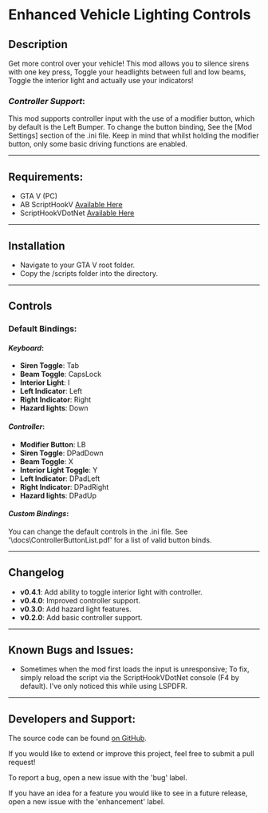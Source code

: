 # Enhanced Vehicle Lighting Controls
## Description
Get more control over your vehicle! This mod allows you to silence sirens with one key press, Toggle your headlights between full and low beams, Toggle the interior light and actually use your indicators!

### *Controller Support*:
This mod supports controller input with the use of a modifier button, which by default is the Left Bumper. To change the button binding, See the [Mod Settings] section of the .ini file.
Keep in mind that whilst holding the modifier button, only some basic driving functions are enabled.

---

## Requirements:
- GTA V (PC)
- AB ScriptHookV [Available Here](http://www.dev-c.com/gtav/scripthookv/)
- ScriptHookVDotNet [Available Here](https://www.gta5-mods.com/tools/scripthookv-net)

---

## Installation
- Navigate to your GTA V root folder.
- Copy the /scripts folder into the directory.

---

## Controls
### Default Bindings:
#### *Keyboard*:
- **Siren Toggle**: Tab
- **Beam Toggle**: CapsLock
- **Interior Light**: I
- **Left Indicator**: Left
- **Right Indicator**: Right
- **Hazard lights**: Down 
    
#### *Controller*:
- **Modifier Button**: LB 
- **Siren Toggle**: DPadDown
- **Beam Toggle**: X
- **Interior Light Toggle**: Y
- **Left Indicator**: DPadLeft
- **Right Indicator**: DPadRight
- **Hazard lights**: DPadUp

#### *Custom Bindings*:
You can change the default controls in the .ini file. 
See '\docs\ControllerButtonList.pdf' for a list of valid button binds.

--- 

## Changelog
- **v0.4.1**: Add ability to toggle interior light with controller. 
- **v0.4.0**: Improved controller support.
- **v0.3.0**: Add hazard light features.
- **v0.2.0**: Add basic controller support.

---

## Known Bugs and Issues:
- Sometimes when the mod first loads the input is unresponsive; To fix, simply reload the script via the ScriptHookVDotNet console (F4 by default). I've only noticed this while using LSPDFR.

---

## Developers and Support:
The source code can be found [on GitHub](https://github.com/MccDev260/EnhancedVehicleLightingControls). 

If you would like to extend or improve this project, feel free to submit a pull request!

To report a bug, open a new issue with the 'bug' label.

If you have an idea for a feature you would like to see in a future release, open a new issue with the 'enhancement' label.

